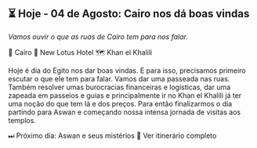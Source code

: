 ## ⏳ Hoje - 04 de Agosto: Cairo nos dá boas vindas

_Vamos ouvir o que as ruas de Cairo tem para nos falar._

📌 Cairo
🏨 New Lotus Hotel
🗺 Khan el Khalili

Hoje é dia do Egito nos dar boas vindas. E para isso, precisamos primeiro escutar o que ele tem para falar. Vamos dar uma passeada nas ruas. Também resolver umas burocracias financeiras e logísticas, dar uma zapeada em passeios e guias e principalmente ir no Khan el Khalili já ter uma noção do que tem lá e dos preços. Para então finalizarmos o dia partindo para Aswan e começando nossa intensa jornada de visitas aos templos.

⏭ Próximo dia: Aswan e seus mistérios
📅 Ver itinerário completo